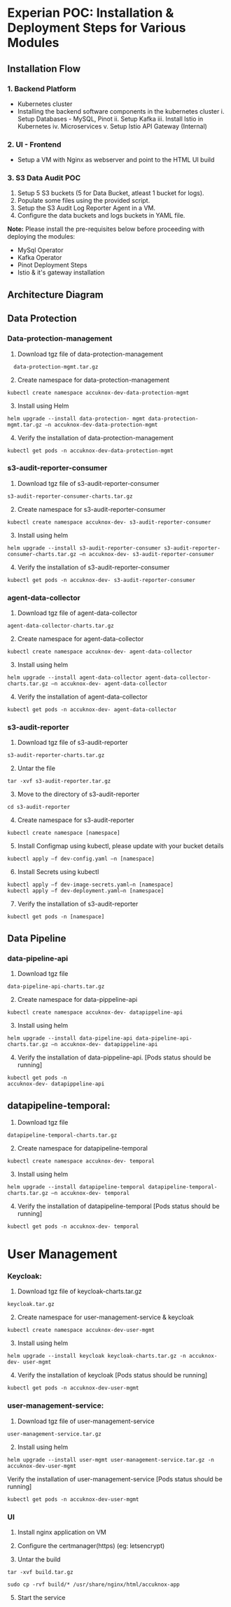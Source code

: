 # Experian POC: Installation & Deployment Steps for Various Modules

## Installation Flow
### 1. Backend Platform
 - Kubernetes cluster
 - Installing the backend software components in the kubernetes cluster
   i. Setup Databases - MySQL, Pinot
   ii. Setup Kafka
   iii. Install Istio in Kubernetes
   iv. Microservices
   v. Setup Istio API Gateway (Internal)

### 2. UI - Frontend
 - Setup a VM with Nginx as webserver and point to the HTML UI build

### 3. S3 Data Audit POC
 1. Setup 5 S3 buckets (5 for Data Bucket, atleast 1 bucket for logs).
 2. Populate some files using the provided script.
 3. Setup the S3 Audit Log Reporter Agent in a VM.
 4. Configure the data buckets and logs buckets in YAML file.

**Note:** Please install the pre-requisites below before proceeding with deploying the modules:
 - MySql Operator
 - Kafka Operator
 - Pinot Deployment Steps
 - Istio & it's gateway installation
##  Architecture Diagram

## Data Protection
### Data-protection-management
1. Download tgz file of      data-protection-management
```
  data-protection-mgmt.tar.gz
```
2. Create namespace for data-protection-management
```
kubectl create namespace accuknox-dev-data-protection-mgmt
```
3. Install using Helm
```
helm upgrade --install data-protection- mgmt data-protection-mgmt.tar.gz –n accuknox-dev-data-protection-mgmt
```
4. Verify the installation of data-protection-management
```
kubectl get pods -n accuknox-dev-data-protection-mgmt
```
### s3-audit-reporter-consumer
1. Download tgz file of s3-audit-reporter-consumer
```
s3-audit-reporter-consumer-charts.tar.gz
```
2. Create namespace for s3-audit-reporter-consumer
```
kubectl create namespace accuknox-dev- s3-audit-reporter-consumer
```
3. Install using helm
```
helm upgrade --install s3-audit-reporter-consumer s3-audit-reporter- consumer-charts.tar.gz –n accuknox-dev- s3-audit-reporter-consumer
```
4. Verify the installation of s3-audit-reporter-consumer
```
kubectl get pods -n accuknox-dev- s3-audit-reporter-consumer
```
### agent-data-collector
1. Download tgz file of agent-data-collector
```
agent-data-collector-charts.tar.gz
```
2. Create namespace for agent-data-collector
```
kubectl create namespace accuknox-dev- agent-data-collector
```
3. Install using helm
```
helm upgrade --install agent-data-collector agent-data-collector-
charts.tar.gz –n accuknox-dev- agent-data-collector
```
4. Verify the installation of agent-data-collector
```
kubectl get pods -n accuknox-dev- agent-data-collector
```
### s3-audit-reporter
1. Download tgz file of s3-audit-reporter
```
s3-audit-reporter-charts.tar.gz
```
2. Untar the file
```
tar -xvf s3-audit-reporter.tar.gz
```
3. Move to the directory of s3-audit-reporter
```
cd s3-audit-reporter
```
4. Create namespace for s3-audit-reporter
```
kubectl create namespace [namespace]
```
5. Install Configmap using kubectl, please update with your bucket details
```
kubectl apply –f dev-config.yaml –n [namespace]
```
6. Install Secrets using kubectl
```
kubectl apply –f dev-image-secrets.yaml–n [namespace]
kubectl apply –f dev-deployment.yaml–n [namespace]
```
7. Verify the installation of s3-audit-reporter
```
kubectl get pods -n [namespace]
```
## Data Pipeline
### data-pipeline-api
1. Download tgz file
```
data-pipeline-api-charts.tar.gz
```
2. Create namespace for data-pippeline-api
```
kubectl create namespace accuknox-dev- datapippeline-api
```
3. Install using helm
```
helm upgrade --install data-pipeline-api data-pipeline-api-charts.tar.gz –n accuknox-dev- datapippeline-api
```
4. Verify the installation of data-pippeline-api. [Pods status should be running] 
```
kubectl get pods -n 
accuknox-dev- datapippeline-api
```
## datapipeline-temporal:
1. Download tgz file
```
datapipeline-temporal-charts.tar.gz
```
2. Create namespace for datapipeline-temporal
```
kubectl create namespace accuknox-dev- temporal
```
3. Install using helm
```
helm upgrade --install datapipeline-temporal datapipeline-temporal-charts.tar.gz –n accuknox-dev- temporal
```
4. Verify the installation of datapipeline-temporal [Pods status should be running] 
```
kubectl get pods -n accuknox-dev- temporal
```
# User Management
### Keycloak:
1. Download tgz file of keycloak-charts.tar.gz
```
keycloak.tar.gz
```
2. Create namespace for user-management-service & keycloak
```
kubectl create namespace accuknox-dev-user-mgmt
```
3. Install using helm
```
helm upgrade --install keycloak keycloak-charts.tar.gz -n accuknox-dev- user-mgmt
```
4. Verify the installation of keycloak [Pods status should be running]
```
kubectl get pods -n accuknox-dev-user-mgmt
```
### user-management-service:
1. Download tgz file of user-management-service
```
user-management-service.tar.gz
```
2. Install using helm
```
helm upgrade --install user-mgmt user-management-service.tar.gz -n accuknox-dev-user-mgmt
```
Verify the installation of user-management-service [Pods status should be running]
```
kubectl get pods -n accuknox-dev-user-mgmt
```
### UI
1. Install nginx application on VM

2. Configure the certmanager(https) (eg: letsencrypt)

3. Untar the build
```
tar -xvf build.tar.gz
```
```
sudo cp -rvf build/* /usr/share/nginx/html/accuknox-app
```
5. Start the service
